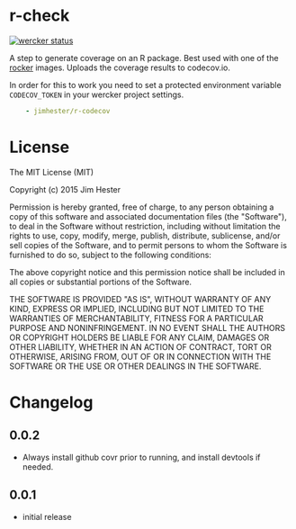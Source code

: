 # r-check
[![wercker status](https://app.wercker.com/status/afe1356d3192d53bbeff7e1f0e0b6bee/s "wercker status")](https://app.wercker.com/project/bykey/afe1356d3192d53bbeff7e1f0e0b6bee)

A step to generate coverage on an R package.  Best used with one of the
[rocker](https://registry.hub.docker.com/repos/rocker/) images.  Uploads the
coverage results to codecov.io.

In order for this to work you need to set a protected environment variable
`CODECOV_TOKEN` in your wercker project settings.

```yaml
    - jimhester/r-codecov
```

# License

The MIT License (MIT)

Copyright (c) 2015 Jim Hester

Permission is hereby granted, free of charge, to any person obtaining a copy of
this software and associated documentation files (the "Software"), to deal in
the Software without restriction, including without limitation the rights to
use, copy, modify, merge, publish, distribute, sublicense, and/or sell copies of
the Software, and to permit persons to whom the Software is furnished to do so,
subject to the following conditions:

The above copyright notice and this permission notice shall be included in all
copies or substantial portions of the Software.

THE SOFTWARE IS PROVIDED "AS IS", WITHOUT WARRANTY OF ANY KIND, EXPRESS OR
IMPLIED, INCLUDING BUT NOT LIMITED TO THE WARRANTIES OF MERCHANTABILITY, FITNESS
FOR A PARTICULAR PURPOSE AND NONINFRINGEMENT. IN NO EVENT SHALL THE AUTHORS OR
COPYRIGHT HOLDERS BE LIABLE FOR ANY CLAIM, DAMAGES OR OTHER LIABILITY, WHETHER
IN AN ACTION OF CONTRACT, TORT OR OTHERWISE, ARISING FROM, OUT OF OR IN
CONNECTION WITH THE SOFTWARE OR THE USE OR OTHER DEALINGS IN THE SOFTWARE.

# Changelog

## 0.0.2
- Always install github covr prior to running, and install devtools if needed.

## 0.0.1
- initial release
